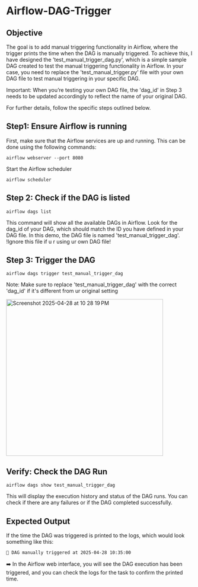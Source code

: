 # Airflow-DAG-Trigger

## Objective

The goal is to add manual triggering functionality in Airflow, where the trigger prints the time when the DAG is manually triggered. To achieve this, I have designed the ’test_manual_trigger_dag.py', which is a simple sample DAG created to test the manual triggering functionality in Airflow. In your case, you need to replace the 'test_manual_trigger.py' file with your own DAG file to test manual triggering in your specific DAG.

Important: When you’re testing your own DAG file, the 'dag_id' in Step 3 needs to be updated accordingly to reflect the name of your original DAG.

For further details, follow the specific steps outlined below.

## Step1: Ensure Airflow is running

First, make sure that the Airflow services are up and running. This can be done using the following commands:

```
airflow webserver --port 8080
```

Start the Airflow scheduler
```
airflow scheduler
```

## Step 2: Check if the DAG is listed
```
airflow dags list
```
This command will show all the available DAGs in Airflow. Look for the dag_id of your DAG, which should match the ID you have defined in your DAG file. In this demo, the DAG file is named 'test_manual_trigger_dag'. !Ignore this file if u r using ur own DAG file!

## Step 3: Trigger the DAG
```
airflow dags trigger test_manual_trigger_dag
```
Note: Make sure to replace 'test_manual_trigger_dag' with the correct 'dag_id' if it's different from ur original setting

<img width="423" alt="Screenshot 2025-04-28 at 10 28 19 PM" src="https://github.com/user-attachments/assets/35841f7e-b6fc-41b1-9a9c-2996939d3185" />

## Verify: Check the DAG Run
```
airflow dags show test_manual_trigger_dag
```
This will display the execution history and status of the DAG runs. You can check if there are any failures or if the DAG completed successfully.

## Expected Output 

If the time the DAG was triggered is printed to the logs, which would look something like this:
```
🫡 DAG manually triggered at 2025-04-28 10:35:00
```
➡️ In the Airflow web interface, you will see the DAG execution has been triggered, and you can check the logs for the task to confirm the printed time.
